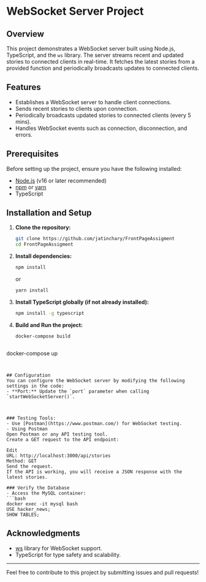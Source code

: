 # WebSocket Server Project

## Overview
This project demonstrates a WebSocket server built using Node.js, TypeScript, and the `ws` library. The server streams recent and updated stories to connected clients in real-time. It fetches the latest stories from a provided function and periodically broadcasts updates to connected clients.

## Features
- Establishes a WebSocket server to handle client connections.
- Sends recent stories to clients upon connection.
- Periodically broadcasts updated stories to connected clients (every 5 mins).
- Handles WebSocket events such as connection, disconnection, and errors.

## Prerequisites
Before setting up the project, ensure you have the following installed:
- [Node.js](https://nodejs.org/) (v16 or later recommended)
- [npm](https://www.npmjs.com/) or [yarn](https://yarnpkg.com/)
- TypeScript

## Installation and Setup

1. **Clone the repository:**
   ```bash
   git clone https://github.com/jatinchary/FrontPageAssigment
   cd FrontPageAssigment
   ```

2. **Install dependencies:**
   ```bash
   npm install
   ```
   or
   ```bash
   yarn install
   ```

3. **Install TypeScript globally (if not already installed):**
   ```bash
   npm install -g typescript
   ```

4. **Build and Run the project:**

    ```bash
   docker-compose build
   ```


    ```bash
  docker-compose up
   ```


## Configuration
You can configure the WebSocket server by modifying the following settings in the code:
- **Port:** Update the `port` parameter when calling `startWebSocketServer()`.



### Testing Tools:
- Use [Postman](https://www.postman.com/) for WebSocket testing.
- Using Postman
Open Postman or any API testing tool.
Create a GET request to the API endpoint:

Edit
URL: http://localhost:3000/api/stories
Method: GET
Send the request.
If the API is working, you will receive a JSON response with the latest stories.

### Verify the Database
- Access the MySQL container:
```bash
docker exec -it mysql bash
USE hacker_news;
SHOW TABLES;
```


## Acknowledgments
- [ws](https://github.com/websockets/ws) library for WebSocket support.
- TypeScript for type safety and scalability.

---
Feel free to contribute to this project by submitting issues and pull requests!

